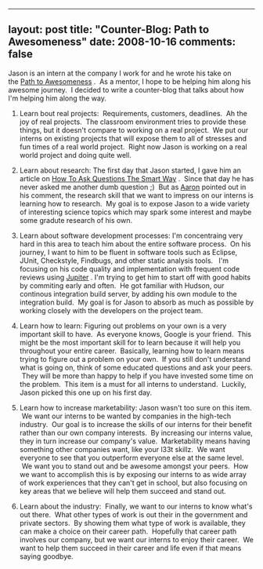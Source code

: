 
---
layout: post
title: "Counter-Blog:  Path to Awesomeness"
date: 2008-10-16
comments: false
---


Jason is an intern at the company I work for and he wrote his take on the [Path to Awesomeness][1] .  As a mentor, I hope to be helping him along his awesome journey.  I decided to write a counter-blog that talks about how I'm helping him along the way.

1. Learn bout real projects:  Requirements, customers, deadlines.  Ah the joy of real projects.  The classroom environment tries to provide these things, but it doesn't compare to working on a real project.  We put our interns on existing projects that will expose them to all of stresses and fun times of a real world project.  Right now Jason is working on a real world project and doing quite well. 

2. Learn about research: The first day that Jason started, I gave him an article on [How To Ask Questions The Smart Way][2] .  Since that day he has never asked me another dumb question ;)  But as [Aaron][3]  pointed out in his comment, the research skill that we want to impress on our interns is learning how to research.  My goal is to expose Jason to a wide variety of interesting science topics which may spark some interest and maybe some gradute research of his own. 

3. Learn about software development processes: I'm concentraing very hard in this area to teach him about the entire software process.  On his journey, I want to him to be fluent in software tools such as Eclipse, JUnit, Checkstyle, Findbugs, and other static analysis tools.   I'm focusing on his code quality and implementation with frequent code reviews using [Jupiter][4] . I'm trying to get him to start off with good habits by commiting early and often.  He got familiar with Hudson, our continous integration build server, by adding his own module to the integration build.  My goal is for Jason to absorb as much as possible by working closely with the developers on the project team. 

4. Learn how to learn: Figuring out problems on your own is a very important skill to have.  As everyone knows, Google is your friend.  This might be the most important skill for to learn because it will help you throughout your entire career.  Basically, learning how to learn means trying to figure out a problem on your own.  If you still don't understand what is going on, think of some educated questions and ask your peers.  They will be more than happy to help if you have invested some time on the problem.  This item is a must for all interns to understand.  Luckily, Jason picked this one up on his first day. 

5. Learn how to increase marketability: Jason wasn't too sure on this item.  We want our interns to be wanted by companies in the high-tech industry.  Our goal is to increase the skills of our interns for their benefit rather than our own company interests.  By increasing our interns value, they in turn increase our company's value.  Marketability means having something other companies want, like your l33t skillz.  We want everyone to see that you outperform everyone else at the same level.  We want you to stand out and be awesome amongst your peers.  How we want to accomplish this is by exposing our interns to as wide array of work experiences that they can't get in school, but also focusing on key areas that we believe will help them succeed and stand out. 

6. Learn about the industry:  Finally, we want to our interns to know what's out there.  What other types of work is out their in the government and private sectors.  By showing them what type of work is available, they can make a choice on their career path.  Hopefully that career path involves our company, but we want our interns to enjoy their career.  We want to help them succeed in their career and life even if that means saying goodbye.

  [1]: http://leongj.blogspot.com/2008/10/path-to-awesomeness.html
  [2]: http://www.catb.org/~esr/faqs/smart-questions.html
  [3]: http://kagawaa.blogspot.com/
  [4]: http://code.google.com/p/jupiter-eclipse-plugin/
